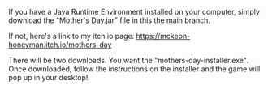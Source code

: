 If you have a Java Runtime Environment installed on your computer, simply download the "Mother's Day.jar" file in this the main branch.

If not, here's a link to my itch.io page:
https://mckeon-honeyman.itch.io/mothers-day

There will be two downloads. You want the "mothers-day-installer.exe". Once downloaded, follow the instructions on the installer and the game will pop up in your desktop!
